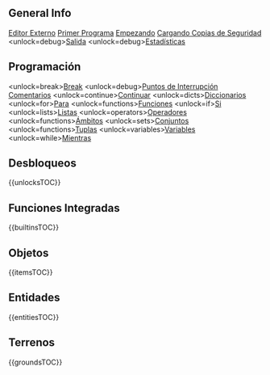 ## General Info
[Editor Externo](docs/external_editor.md)      [Primer Programa](docs/first_program.md)      [Empezando](docs/getting_started.md)      [Cargando Copias de Seguridad](docs/backup.md)      <unlock=debug>[Salida](docs/output.md)      </unlock><unlock=debug>[Estadísticas](docs/stats.md)      </unlock>

## Programación
<unlock=break>[Break](docs/scripting/break.md)      </unlock><unlock=debug>[Puntos de Interrupción](docs/scripting/debug.md)      </unlock>[Comentarios](docs/scripting/comments.md)      <unlock=continue>[Continuar](docs/scripting/continue.md)      </unlock><unlock=dicts>[Diccionarios](docs/scripting/dicts.md)      </unlock><unlock=for>[Para](docs/scripting/for.md)      </unlock><unlock=functions>[Funciones](docs/scripting/functions.md)      </unlock><unlock=if>[Si](docs/scripting/if.md)      </unlock><unlock=lists>[Listas](docs/scripting/lists.md)      </unlock><unlock=operators>[Operadores](docs/scripting/operators.md)      </unlock><unlock=functions>[Ámbitos](docs/scripting/scopes.md)      </unlock><unlock=sets>[Conjuntos](docs/scripting/sets.md)      </unlock><unlock=functions>[Tuplas](docs/scripting/tuples.md)      </unlock><unlock=variables>[Variables](docs/scripting/variables.md)      </unlock><unlock=while>[Mientras](docs/scripting/while.md)      </unlock>

## Desbloqueos
{{unlocksTOC}}

## Funciones Integradas
{{builtinsTOC}}

## Objetos
{{itemsTOC}}

## Entidades
{{entitiesTOC}}

## Terrenos
{{groundsTOC}}
